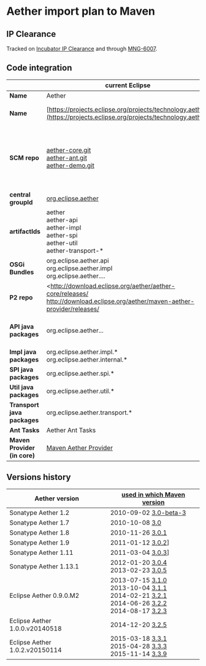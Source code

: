 # Aether import plan to Maven
<!--
Licensed to the Apache Software Foundation (ASF) under one
or more contributor license agreements.  See the NOTICE file
distributed with this work for additional information
regarding copyright ownership.  The ASF licenses this file
to you under the Apache License, Version 2.0 (the
"License"); you may not use this file except in compliance
with the License.  You may obtain a copy of the License at

    http://www.apache.org/licenses/LICENSE-2.0

Unless required by applicable law or agreed to in writing,
software distributed under the License is distributed on an
"AS IS" BASIS, WITHOUT WARRANTIES OR CONDITIONS OF ANY
KIND, either express or implied.  See the License for the
specific language governing permissions and limitations
under the License.
-->
## IP Clearance

Tracked on [Incubator IP Clearance](http://incubator.apache.org/ip-clearance/maven-aether.html)
and through [MNG-6007](https://issues.apache.org/jira/browse/MNG-6007).

## Code integration

| |current Eclipse|Apache Maven for Maven 3.x|
|---|---|---|
|**Name**|Aether|Maven Artifact Resolver|
|**Name**|[https://projects.eclipse.org/projects/technology.aether](https://projects.eclipse.org/projects/technology.aether)|<https://maven.apache.org/resolver/><br/><https://maven.apache.org/resolver-archives/>|
|**SCM repo**|[aether-core.git](http://git.eclipse.org/c/aether/aether-core.git/aether.html)<br/>[aether-ant.git](http://git.eclipse.org/c/aether/aether-ant.git/aether.html)<br/>[aether-demo.git](http://git.eclipse.org/c/aether/aether-demo.git/aether.html)|[https://gitbox.apache.org/repos/asf?p=maven-resolver.git](https://gitbox.apache.org/repos/asf?p=maven-resolver.git)<br/>([MNG-6008](https://issues.apache.org/jira/browse/MNG-6008))<br/>one unique git repo with 3 independant **master**, **ant-tasks** and **demo** branches|
|**central groupId**|[org.eclipse.aether](https://repo.maven.apache.org/maven2/org/eclipse/aether/)|[org.apache.maven.resolver](https://repo.maven.apache.org/maven2/org/apache/maven/resolver/)|
|**artifactIds**|aether<br/>aether-api<br/>aether-impl<br/>aether-spi<br/>aether-util<br/>aether-transport-\*|maven-resolver<br/>maven-resolver-api<br/>maven-resolver-impl<br/>maven-resolver-spi<br/>maven-resolver-util<br/>maven-resolver-transport-*|
|**OSGi Bundles**|org.eclipse.aether.api<br/>org.eclipse.aether.impl<br/>org.eclipse.aether....|no OSGi bundles in Apache Maven|
|**P2 repo**|<http://download.eclipse.org/aether/aether-core/releases/<br/>http://download.eclipse.org/aether/maven-aether-provider/releases/|no> P2 repo|
|**API java packages**|org.eclipse.aether...|**Keep packages in Maven 3.x to maintain compatibility for some plugins or extensions using Aether API.**|
|**Impl java packages**|org.eclipse.aether.impl.\*<br/>org.eclipse.aether.internal.\*|Same as API, even if nobody should rely on impl...|
|**SPI java packages**|org.eclipse.aether.spi.\*|Same as API (is it really used outside?)|
|**Util java packages**|org.eclipse.aether.util.\*|Same as API (is it really used outside?)|
|**Transport java packages**|org.eclipse.aether.transport.\*|Same as API (is it really used outside?)|
|**Ant Tasks**|Aether Ant Tasks|Maven Artifact Resolver Ant Tasks|
|**Maven Provider (in core)**|[Maven Aether Provider](http://maven.apache.org/ref/3.3.9/maven-aether-provider/)|[Maven Resolver Provider](https://maven.apache.org/ref/3.6.1/maven-resolver-provider/)|

## Versions history

|Aether version|[used in which Maven version](https://maven.apache.org/docs/history.html)|
|---|---|
|Sonatype Aether 1.2|2010-09-02 [3.0-beta-3](https://repo.maven.apache.org/maven2/org/apache/maven/maven-aether-provider/3.0-beta-3/)|
|Sonatype Aether 1.7|2010-10-08 [3.0](http://maven.apache.org/ref/3.0/apache-maven/dependencies.html)|
|Sonatype Aether 1.8|2010-11-26 [3.0.1](http://maven.apache.org/ref/3.0.1/apache-maven/dependencies.html)|
|Sonatype Aether 1.9|2011-01-12 [3.0.2](http://maven.apache.org/ref/3.0.2/apache-maven/dependencies.html)]|
|Sonatype Aether 1.11|2011-03-04 [3.0.3](http://maven.apache.org/ref/3.0.3/apache-maven/dependencies.html)]|
|Sonatype Aether 1.13.1|2012-01-20 [3.0.4](http://maven.apache.org/ref/3.0.4/apache-maven/dependencies.html)<br/>2013-02-23 [3.0.5](http://maven.apache.org/ref/3.0.5/apache-maven/dependencies.html)|
|Eclipse Aether 0.9.0.M2|2013-07-15 [3.1.0](http://maven.apache.org/ref/3.1.0/apache-maven/dependencies.html)<br/>2013-10-04 [3.1.1](http://maven.apache.org/ref/3.1.1/apache-maven/dependencies.html)<br/>2014-02-21 [3.2.1](http://maven.apache.org/ref/3.2.1/apache-maven/dependencies.html)<br/>2014-06-26 [3.2.2](http://maven.apache.org/ref/3.2.2/apache-maven/dependencies.html)<br/>2014-08-17 [3.2.3](http://maven.apache.org/ref/3.2.3/apache-maven/dependencies.html)|
|Eclipse Aether 1.0.0.v20140518|2014-12-20 [3.2.5](http://maven.apache.org/ref/3.2.5/apache-maven/dependencies.html)|
|Eclipse Aether 1.0.2.v20150114|2015-03-18 [3.3.1](http://maven.apache.org/ref/3.3.1/apache-maven/dependencies.html)<br/>2015-04-28 [3.3.3](http://maven.apache.org/ref/3.3.3/apache-maven/dependencies.html)<br/>2015-11-14 [3.3.9](http://maven.apache.org/ref/3.3.9/apache-maven/dependencies.html)|
